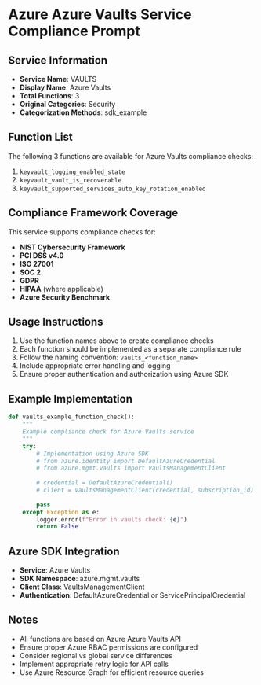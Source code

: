 # Azure Azure Vaults Service Compliance Prompt

## Service Information
- **Service Name**: VAULTS
- **Display Name**: Azure Vaults
- **Total Functions**: 3
- **Original Categories**: Security
- **Categorization Methods**: sdk_example

## Function List
The following 3 functions are available for Azure Vaults compliance checks:

1. `keyvault_logging_enabled_state`
2. `keyvault_vault_is_recoverable`
3. `keyvault_supported_services_auto_key_rotation_enabled`


## Compliance Framework Coverage
This service supports compliance checks for:
- **NIST Cybersecurity Framework**
- **PCI DSS v4.0**
- **ISO 27001**
- **SOC 2**
- **GDPR**
- **HIPAA** (where applicable)
- **Azure Security Benchmark**

## Usage Instructions
1. Use the function names above to create compliance checks
2. Each function should be implemented as a separate compliance rule
3. Follow the naming convention: `vaults_<function_name>`
4. Include appropriate error handling and logging
5. Ensure proper authentication and authorization using Azure SDK

## Example Implementation
```python
def vaults_example_function_check():
    """
    Example compliance check for Azure Vaults service
    """
    try:
        # Implementation using Azure SDK
        # from azure.identity import DefaultAzureCredential
        # from azure.mgmt.vaults import VaultsManagementClient
        
        # credential = DefaultAzureCredential()
        # client = VaultsManagementClient(credential, subscription_id)
        
        pass
    except Exception as e:
        logger.error(f"Error in vaults check: {e}")
        return False
```

## Azure SDK Integration
- **Service**: Azure Vaults
- **SDK Namespace**: azure.mgmt.vaults
- **Client Class**: VaultsManagementClient
- **Authentication**: DefaultAzureCredential or ServicePrincipalCredential

## Notes
- All functions are based on Azure Azure Vaults API
- Ensure proper Azure RBAC permissions are configured
- Consider regional vs global service differences
- Implement appropriate retry logic for API calls
- Use Azure Resource Graph for efficient resource queries
